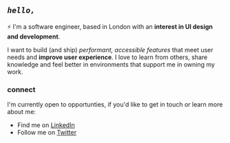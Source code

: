 ## *`hello,`*


⚡ I'm a software engineer, based in London with an **interest in UI design and development**. 


I want to build (and ship) *performant, accessible features* that meet user needs and **improve user experience**. I love to learn from others, share knowledge and feel better in environments that support me in owning my work.

### connect

I'm currently open to opportunties, if you'd like to get in touch or learn more about me:
  - Find me on [LinkedIn](https://www.linkedin.com/in/leah-morris/)
  - Follow me on [Twitter](https://twitter.com/leahloading)

<!-- add section for blog-->

<!--
**leahloading/leahloading** is a ✨ _special_ ✨ repository because its `README.md` (this file) appears on your GitHub profile.

Here are some ideas to get you started:

- 🔭 I’m currently working on ...
- 🌱 I’m currently learning ...
- 👯 I’m looking to collaborate on ...
- 🤔 I’m looking for help with ...
- 💬 Ask me about ...
- 📫 How to reach me: ...
- 😄 Pronouns: ...
- ⚡ Fun fact: ...
-->
